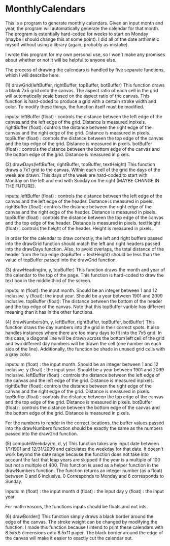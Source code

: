 # MonthlyCalendars

 This is a program to generate monthly calendars. Given an input month and year, the program will automatically generate the calendar for that month.
 The program is estentially hard-coded for weeks to start on Monday (maybe I should change this at some point).
 I did all of the date arthimetic myself without using a library (again, probably as mistake).
 
 I wrote this program for my own personal use, so I won't make any promises about whether or not it will be helpful to anyone else.
 
 The process of drawing the calendars is handled by five separate functions, which I will describe here.
 
 (1)
 drawGrid(leftBuffer, rightBuffer, topBuffer, botBuffer)
 This function draws a blank 7x5 grid onto the canvas. The aspect ratio of each cell in the grid will automatically scale based on the aspect ratio of the canvas.
 This function is hard-coded to produce a grid with a certain stroke width and color. To modify these things, the function itself must be modified.
 
 inputs:
 leftBuffer (float) : controls the distance between the left edge of the canvas and the left edge of the grid. Distance is measured inpixels.
 rightBuffer (float): controls the distance between the right edge of the canvas and the right edge of the grid. Distance is measured in pixels.
 topBuffer (float)  : controls the distance between the top edge of the canvas and the top edge of the grid. Distance is measured in pixels.
 botBuffer (float)  : controls the distance between the bottom edge of the canvas and the bottom edge of the grid. Distance is measured in pixels.
 
 (2)
 drawDays(leftBuffer, rightBuffer, topBuffer, textHeight)
 This function draws a 7x1 grid to the canvas. Within each cell of the grid the days of the week are drawn. This days of the week are
 hard-coded to start with Monday on the left and end with Sunday on the right (MAYBE CHANGE IN THE FUTURE).
 
 inputs:
 leftBuffer (float) : controls the distance between the left edge of the canvas and the left edge of the header. Distance is measured in pixels.
 rightBuffer (float): controls the distance between the right edge of the canvas and the right edge of the header. Distance is measured in pixels.
 topBuffer (float)  : controls the distance between the top edge of the canvas and the top edge of the header. Distance is measured in pixels.
 textHeight (float) : controls the height of the header. Height is measured in pixels.
 
 In order for the calendar to draw correctly, the left and right buffers passed into the drawGrid function should match the left and right headers passed into the drawDays function.
 Also, to avoid overlaps, the total distance of the header from the top edge (topBuffer + textHeight) should be less than the value of topBuffer passed into the drawGrid function.
 
 (3)
 drawHeading(m, y, topBuffer)
 This function draws the month and year of the calendar to the top of the page. This function is hard-coded to draw the text box in the middle third of the screen.
 
 inputs:
 m (float): the input month. Should be an integer between 1 and 12 inclusive.
 y (float): the input year. Should be a year between 1901 and 2099 inclusive.
 topBuffer (float): The distance between the bottom of the header and the top edge of the canvas. Note that this topBuffer varible has different meaning than it has in the other functions.
 
 (4)
 drawNumbers(m, y, leftBuffer, rightBuffer, topBuffer, botBuffer)
 This function draws the day numbers into the grid in their correct spots. It also handles instances where there are too many days to fit into the 7x5 grid. In this case, a diagonal line will be
 drawn across the bottom left cell of the grid and two different day numbers will be drawn the cell (one number on each side of the line). Additionally, the function be shade in unused grid cells with a gray color.
 
 inputs:
 m (float) : the input month. Should be an integer between 1 and 12 inclusive.
 y (float) : the input year. Should be a year between 1901 and 2099 inclusive.
 leftBuffer (float) : controls the distance between the left edge of the canvas and the left edge of the grid. Distance is measured inpixels.
 rightBuffer (float): controls the distance between the right edge of the canvas and the right edge of the grid. Distance is measured in pixels.
 topBuffer (float)  : controls the distance between the top edge of the canvas and the top edge of the grid. Distance is measured in pixels.
 botBuffer (float)  : controls the distance between the bottom edge of the canvas and the bottom edge of the grid. Distance is measured in pixels.
 
 For the numbers to render in the correct locations, the buffer values passed into the drawNumbers function should be exactly the same as the numbers passed into the drawGrid function.
 
 (5)
 computeWeekday(m, d, y)
 This function takes any input date between 1/1/1901 and 12/31/2099 and calculates the weekday for that date. It doesn't work beyond the date range because the function
 does not take into account the fact that leap years are skipped if the year is a multiple of 100 but not a multiple of 400. This function is used as a helper function in the
 drawNumbers function. The function returns an integer number (as a float) between 0 and 6 inclusive. 0 Corresponds to Monday and 6 corresponds to Sunday.
 
 inputs:
 m (float) : the input month
 d (float) : the input day
 y (float) : the input year
 
 For math reasons, the functions inputs should be floats and not ints.
 
 (6)
 drawBorder()
 This function simply draws a black border around the edge of the canvas. The stroke weight can be changed by modifying the function. I made this function because I intend to print these calendars with
 8.5x5.5 dimensions onto 8.5x11 paper. The black border around the edge of the canvas will make it easier to exactly cut the calendar out.
